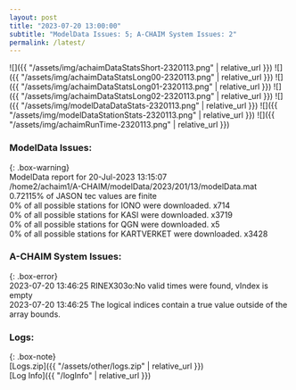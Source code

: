 ```yaml
---
layout: post
title: "2023-07-20 13:00:00"
subtitle: "ModelData Issues: 5; A-CHAIM System Issues: 2"
permalink: /latest/
---
```


![]({{ "/assets/img/achaimDataStatsShort-2320113.png" | relative_url }})
![]({{ "/assets/img/achaimDataStatsLong00-2320113.png" | relative_url }})
![]({{ "/assets/img/achaimDataStatsLong01-2320113.png" | relative_url }})
![]({{ "/assets/img/achaimDataStatsLong02-2320113.png" | relative_url }})
![]({{ "/assets/img/modelDataDataStats-2320113.png" | relative_url }})
![]({{ "/assets/img/modelDataStationStats-2320113.png" | relative_url }})
![]({{ "/assets/img/achaimRunTime-2320113.png" | relative_url }})


### ModelData Issues:  
  
{: .box-warning}  
 ModelData report for 20-Jul-2023 13:15:07   
 /home2/achaim1/A-CHAIM/modelData/2023/201/13/modelData.mat   
 0.72115% of JASON tec values are finite   
 0% of all possible stations for IONO were downloaded. x714   
 0% of all possible stations for KASI were downloaded. x3719   
 0% of all possible stations for QGN were downloaded. x5   
 0% of all possible stations for KARTVERKET were downloaded. x3428   
  
### A-CHAIM System Issues:  
  
{: .box-error}  
2023-07-20 13:46:25 RINEX303o:No valid times were found, vIndex is empty  
2023-07-20 13:46:25 The logical indices contain a true value outside of the array bounds.  

### Logs:  
  
{: .box-note}  
[Logs.zip]({{ "/assets/other/logs.zip" | relative_url }})  
[Log Info]({{ "/logInfo" | relative_url }})  
